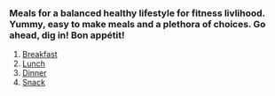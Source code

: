 ### Meals for a balanced healthy lifestyle for fitness livlihood. Yummy, easy to make meals and a plethora of choices. Go ahead, dig in! Bon appétit!

1. [Breakfast](/Breakfast/breakfast.md)
2. [Lunch](/Lunch/lunch.md)
3. [Dinner](/Dinner/dinner.md)
4. [Snack](/Snack/snack.md)
   